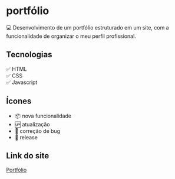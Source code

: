 # portfólio
:computer: Desenvolvimento de um portfólio estruturado em um site, com a funcionalidade de organizar o meu perfil profissional. 

## Tecnologias

:white_check_mark: HTML <br />
:white_check_mark: CSS <br />
:white_check_mark: Javascript


## Ícones

- :package: nova funcionalidade
- :up: atualização
- :wrench: correção de bug
- :checkered_flag: release

## Link do site

[Portfólio](https://alansousacarvalho.github.io/portfolio/)